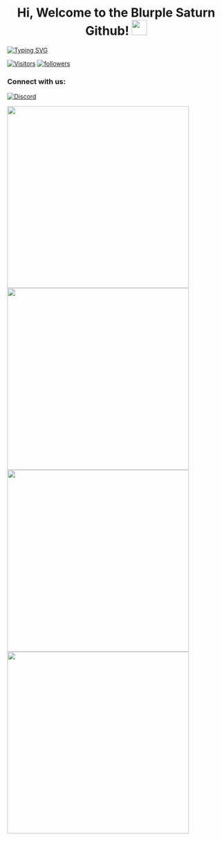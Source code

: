 <h1 align="center"><b>Hi, Welcome to the Blurple Saturn Github! </b><img src="https://media.giphy.com/media/hvRJCLFzcasrR4ia7z/giphy.gif" width="35"></h1>
<a align="center" href="https://git.io/typing-svg"><img align="center" src="https://readme-typing-svg.herokuapp.com?font=IBM+Plex+Mono&pause=1000&color=3498DB&width=435&lines=View+our+public+repositories+above!;Join+our+Discord+for+support!;Remember+to+star+our+repositories" alt="Typing SVG" /></a>
<br/>


[![Visitors](https://komarev.com/ghpvc/?username=BlurpleSaturn&color=5865f2&style=for-the-badge)](https://github.com/BlurpleSaturn)
[![followers](https://img.shields.io/github/followers/BlurpleSaturn?color=5865f2&style=for-the-badge)](https://github.com/BlurpleSaturn)

### Connect with us:
[![Discord](https://img.shields.io/badge/Discord-%237289DA.svg?style=for-the-badge&logo=discord&logoColor=white)](https://www.discord.gg/TKz7BMwEap)

<p align="left">
 <a href=https://www.discord.com/users/711712752246325343><img width="420" src=https://github-readme-stats.vercel.app/api?username=duckodas&show_icons=true&show_icons=true&title_color=5865f2&text_color=ffffff&icon_color=5865f2&hide_border=true&bg_color=282a36&layout=compact&hide_title=false&hide_rank=false><a>
 <a href=https://www.discord.com/users/449814636582404106><img width="420" src=https://github-readme-stats.vercel.app/api?username=WhisterWasTaken&show_icons=true&show_icons=true&title_color=5865f2&text_color=ffffff&icon_color=5865f2&hide_border=true&bg_color=282a36&layout=compact&hide_title=false&hide_rank=false><a>
 <a href=https://www.discord.com/users/465111430274875402><img width="420" src=https://github-readme-stats.vercel.app/api?username=thegamer5095&show_icons=true&show_icons=true&title_color=5865f2&text_color=ffffff&icon_color=5865f2&hide_border=true&bg_color=282a36&layout=compact&hide_title=false&hide_rank=false><a>
 <a href=https://www.discord.com/users/507449425845813249><img width="420" src=https://github-readme-stats.vercel.app/api?username=wapox&show_icons=true&show_icons=true&title_color=5865f2&text_color=ffffff&icon_color=5865f2&hide_border=true&bg_color=282a36&layout=compact&hide_title=false&hide_rank=false><a>
</p>
